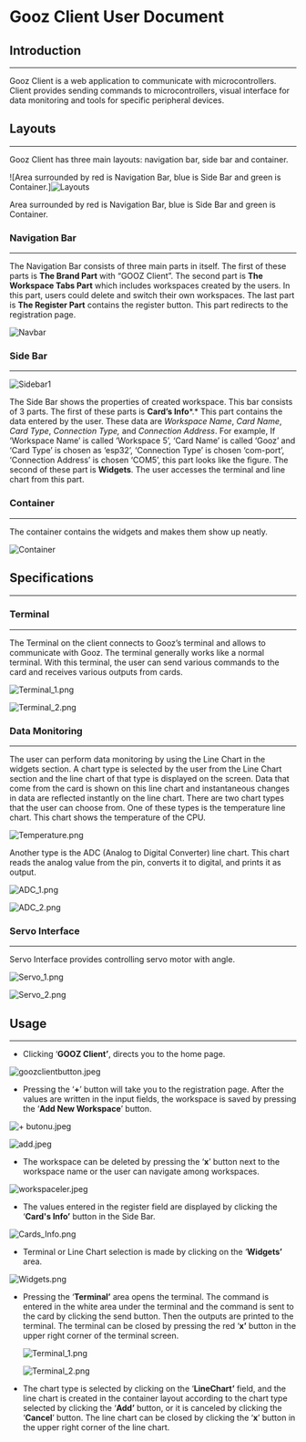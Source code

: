 # Gooz Client User Document

## Introduction

---

Gooz Client is a web application to communicate with microcontrollers. Client provides sending commands to microcontrollers, visual interface for data monitoring and tools for specific peripheral devices. 

## Layouts

---

Gooz Client has three main layouts: navigation bar, side bar and container.

![Area surrounded by red is Navigation Bar, blue is Side Bar and green is Container.]![Layouts](https://user-images.githubusercontent.com/75067014/170726491-216c1764-a378-4369-a3e3-d330dbce35a6.png)

Area surrounded by red is Navigation Bar, blue is Side Bar and green is Container.

### Navigation Bar

---

The Navigation Bar consists of three main parts in itself. The first of these parts is **The Brand Part** with “GOOZ Client”. The second part is **The Workspace Tabs Part** which includes workspaces created by the users. In this part, users could delete and switch their own workspaces. The last part is **The Register Part** contains the register button. This part redirects to the registration page.

![Navbar](https://user-images.githubusercontent.com/75067014/170726595-bd26ac60-6331-4455-a2eb-028c23080d47.png)

### Side Bar

---

![Sidebar1](https://user-images.githubusercontent.com/75067014/170726692-2f15281d-feca-4197-8b43-e83c40639ecc.png)

The Side Bar shows the properties of created workspace. This bar consists of 3 parts. The first of these parts is **Card’s Info***.* This part contains the data entered by the user. These data are *Workspace Name*, *Card Name*, *Card Type*, *Connection Type,* and *Connection Address*. For example, If ‘Workspace Name’ is called ‘Workspace 5’, ‘Card Name’ is called ‘Gooz’ and ‘Card Type’ is chosen as ‘esp32’, ‘Connection Type’ is chosen ‘com-port’, ‘Connection Address’ is chosen ‘COM5’, this part looks like the figure. The second of these part is **Widgets**. The user accesses the terminal and line chart from this part.

### Container

---

The container contains the widgets and makes them show up neatly.

![Container](https://user-images.githubusercontent.com/75067014/170726793-8367a128-2905-4bdd-98a7-22f5eb20ed03.png)

## **Specifications**

---

### Terminal

---

The Terminal on the client connects to Gooz’s terminal and allows to communicate with Gooz. The terminal generally works like a normal terminal. With this terminal, the user can send various commands to the card and receives various outputs from cards. 

![Terminal_1.png](https://s3-us-west-2.amazonaws.com/secure.notion-static.com/9e758a10-aa6c-4150-9e12-19ee8ac6851d/Terminal_1.png)

![Terminal_2.png](https://s3-us-west-2.amazonaws.com/secure.notion-static.com/5677ed60-163d-4c03-950e-99c5e833b743/Terminal_2.png)

### Data Monitoring

---

The user can perform data monitoring by using the Line Chart in the widgets section. A chart type is selected by the user from the Line Chart section and the line chart of that type is displayed on the screen. Data that come from the card is shown on this line chart and instantaneous changes in data are reflected instantly on the line chart. There are two chart types that the user can choose from. One of these types is the temperature line chart. This chart shows the temperature of the CPU. 

![Temperature.png](https://s3-us-west-2.amazonaws.com/secure.notion-static.com/5908f649-7d24-432e-9568-9474d5ec47d3/Temperature.png)

Another type is the ADC (Analog to Digital Converter) line chart. This chart reads the analog value from the pin, converts it to digital, and prints it as output.

![ADC_1.png](https://s3-us-west-2.amazonaws.com/secure.notion-static.com/8f708f80-e7dd-4fa0-9e95-97cb3e9456a0/ADC_1.png)

![ADC_2.png](https://s3-us-west-2.amazonaws.com/secure.notion-static.com/91dfa4db-8930-4a24-af0d-e3c972fa27e8/ADC_2.png)

### Servo Interface

---

Servo Interface provides controlling servo motor with angle.

![Servo_1.png](https://s3-us-west-2.amazonaws.com/secure.notion-static.com/bfb3691d-e496-487c-b187-2612665fc64a/Servo_1.png)

![Servo_2.png](https://s3-us-west-2.amazonaws.com/secure.notion-static.com/b1e4b29a-3c24-47f5-a3dc-937f3cec3b8e/Servo_2.png)

## Usage

---

- Clicking ‘**GOOZ Client’**, directs you to the home page.

![goozclientbutton.jpeg](https://s3-us-west-2.amazonaws.com/secure.notion-static.com/718eae04-f421-4433-bece-39f4926cf2af/goozclientbutton.jpeg)

- Pressing the ‘**+**’ button will take you to the registration page. After the values are written in the input fields, the workspace is saved by pressing the ‘**Add New Workspace**’ button.

![+ butonu.jpeg](https://s3-us-west-2.amazonaws.com/secure.notion-static.com/74de6cba-34d1-4ce4-9712-be0ff223ae5d/_butonu.jpeg)

![add.jpeg](https://s3-us-west-2.amazonaws.com/secure.notion-static.com/4a6d6792-3262-447d-add1-9fcf793e730b/add.jpeg)

- The workspace can be deleted by pressing the ‘**x**’ button next to the workspace name or the user can navigate among workspaces.

![workspaceler.jpeg](https://s3-us-west-2.amazonaws.com/secure.notion-static.com/402704cf-17fb-4cf8-a657-7e598be86cca/workspaceler.jpeg)

- The values entered in the register field are displayed by clicking the ‘**Card's Info’** button in the Side Bar.

![Cards_Info.png](https://s3-us-west-2.amazonaws.com/secure.notion-static.com/3860253d-65f6-4961-850d-35447983908e/Cards_Info.png)

- Terminal or Line Chart selection is made by clicking on the ‘**Widgets’** area.

![Widgets.png](https://s3-us-west-2.amazonaws.com/secure.notion-static.com/b24b4f81-bc06-44d2-9702-e7acb922adc8/Widgets.png)

- Pressing the ‘**Terminal’** area opens the terminal. The command is entered in the white area under the terminal and the command is sent to the card by clicking the send button. Then the outputs are printed to the terminal. The terminal can be closed by pressing the red ‘**x’** button in the upper right corner of the terminal screen.
    
    ![Terminal_1.png](https://s3-us-west-2.amazonaws.com/secure.notion-static.com/5c994f59-7c4e-4faa-ba1d-524452f5e548/Terminal_1.png)
    
    ![Terminal_2.png](https://s3-us-west-2.amazonaws.com/secure.notion-static.com/cb958d7c-883a-4492-9753-307ef1802a88/Terminal_2.png)
    
- The chart type is selected by clicking on the ‘**LineChart’** field, and the line chart is created in the container layout according to the chart type selected by clicking the ‘**Add’** button, or it is canceled by clicking the ‘**Cancel**’ button. The line chart can be closed by clicking the ‘**x**’ button in the upper right corner of the line chart.
